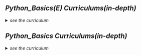 <i>

## Python_Basics(E) Curriculums(in-depth)

<details>

<summary>see the curriculum</summary>

<br>

<div align="center", class="python">

| No. | Topic | What You will Learn | Difficulty | Quiz Attached | Assignment Attached |
| :--------: | :-----------: | :-----------: | :-----------: | :-----------: | :-----------: |
| Wk1 | Input/Output/Variable | introduction <br> input/output/variable/variable <br> print() practice | ⭐ | ✅ | ✅ <br> 7 Coding Problems |
| Wk2 | String |type()/len()/string <br> intro to function | ⭐ | ✅ | ✅ <br> 5 Coding Problems |
| Wk3 | Math | math operators(+,-,*,/,//,%) <br> assignment operators | ⭐⭐ | ✅ | ✅ <br> 7 Coding Problems |
| Wk4 | Python Data 1/2 | 4 data types intro <br> type conversions <br> string operators | ⭐⭐ | x | ✅ <br> 7 Coding Problems |
| Wk5 | Python Data 2/2 | inequalities / bool data type <br> operations practice | ⭐⭐ | ✅ |
| Wk6 | If | if-else / if-elif-else | ⭐⭐ | ✅ |
| Wk7 | List | list naming & indexing / slicing <br> append(), extend() | ⭐⭐ | ✅ |
| Wk8 | Review I + Test I(A,B) | review I <br> Test I A: Multiple-Choice & Short-Answer Questions <br> Test I B: Practice Coding Questions  | ⭐⭐ | Tests | x |
| Wk9 | For 1/2 | string for loop / index() function <br> practicing for loops in strings | ⭐⭐⭐ | x |
| Wk10 | For 2/2 | list for loop / for loop exercises including coding contest problems | ⭐⭐⭐ | ✅ |
| Wk11 | Input() | input() function + types of input() / library using randint() function / exercises including coding contest champion problems | ⭐⭐⭐ | ✅ |
| Wk12~13 | 50 exercises I | coding exercises | ⭐⭐⭐ | 50 exercises | x |
| Wk14 | Functions(Hard) | upper(), lower(), isupper(), islower(), isalpha(), isdigit(), find(), rfind() <br> list insert(), remove(), del | ⭐⭐⭐⭐ | ✅ | 
| Wk15 | If(Hard) | nested-if <br> and,or | ⭐⭐⭐⭐ | ✅ | 
| Wk16 | Tuple | intro<br>indexing / slicing / 'double' indexing&slicing<br> tuple +, * | ⭐⭐ | ✅ |
| Wk17 | Set | 2 attributes of set() <br> add(), update(), remove() <br> intersection(), union(), difference() | ⭐⭐⭐⭐ | ✅ |
| Wk18 | Dictionary 1/2 | | ⭐⭐⭐ | |
| Wk19 | Dictionary 2/2 | | ⭐⭐⭐ | |
| Wk20 | While 1/2 | | ⭐⭐⭐ | |
| Wk21 | While 2/2 | | ⭐⭐⭐ | |
</div>

  
</details>


## Python_Basics Curriculums(in-depth)

<details>

<summary>see the curriculum</summary>

<br>

  <div align="center", class="python">

| No. | Topic | What You will Learn | Difficulty | Quiz Attached | Assignment Attached |
| :--------: | :-----------: | :-----------: | :-----------: | :-----------: | :-----------: |
| Wk1 | Python Fundamentals 1/3 | introduction <br> data types <br> variable / print() / string manipulation(indexing + slicing) | ⭐ | ✅ |✅ <br> 7 Coding Problems |
| Wk2 | Python Fundamentals 2/3 | operators / assignment operators / operator priority / operations <br> type(), abs(), input(), type conversions | ⭐⭐ | ✅ | ✅ <br> 6 Coding Problems |
| Wk3 | Python Fundamentals 3/3 | f-string / split() / zfill() + more string functions <br> reading documentations practice I <br> bool data type / inequalities | ⭐⭐ | ✅ | ✅ <br> 4 Coding Problems |
| Wk4 | if | if-else / if-elif-else <br> nested if / and & or / pass <br> if statement in one line | ⭐⭐ | ✅ |
| Wk5 | for + list | list / append(), insert(), extend() + more list functions <br> reading documentations practice II <br> for / for - range() | ⭐⭐⭐ | ✅ |
| Wk6 | while + dictionary + tuple | nested for loop <br> dictionary / dictionary operations <br> tuple <br> while loop - break, continue <br> for - enumerate | ⭐⭐⭐ | ✅ |
| Wk7 | function | function definition / 2 types of function <br> function components <br> making functions practice | ⭐⭐⭐ | ✅ |
| Wk8~10 | 100 exercises I | coding exercises | ⭐⭐⭐ | 100 exercises | x | 
| Wk11 | Try-Except Block & Top Errors | Syntax Error & RE Top 9 Errors <br> try-except(+pass/Exception) <br> try-except-else-finally <br> raise Exception | ⭐⭐⭐⭐ | Quiz 1/2 ✅ <br> Quiz 2/2 ✅ | |
| Wk12 | Two Dimensional Array | | ⭐⭐⭐⭐ | |

</div>


  
</details>










</i>
